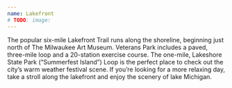 ```yaml
---
name: Lakefront
# TODO: image:
---
```

The popular six-mile Lakefront Trail runs along the shoreline, beginning just north of The Milwaukee Art Museum. Veterans Park includes a paved, three-mile loop and a 20-station exercise course. The one-mile, Lakeshore State Park (“Summerfest Island”) Loop is the perfect place to check out the city’s warm weather festival scene. If you’re looking for a more relaxing day, take a stroll along the lakefront and enjoy the scenery of lake Michigan.
